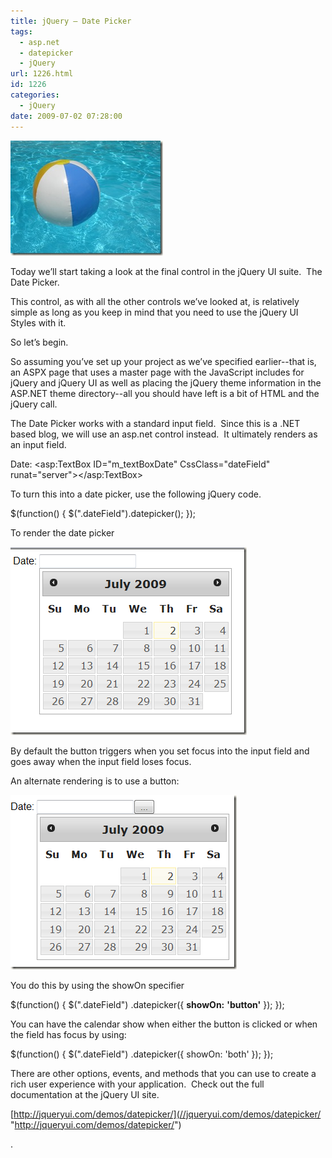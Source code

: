 ```yaml
---
title: jQuery – Date Picker
tags:
  - asp.net
  - datepicker
  - jQuery
url: 1226.html
id: 1226
categories:
  - jQuery
date: 2009-07-02 07:28:00
---
```


![tp_vol4_002](/uploads/2009/07/tp_vol4_002.jpg "tp_vol4_002")

Today we’ll start taking a look at the final control in the jQuery UI suite.  The Date Picker.

This control, as with all the other controls we’ve looked at, is relatively simple as long as you keep in mind that you need to use the jQuery UI Styles with it.

So let’s begin.

So assuming you’ve set up your project as we’ve specified earlier--that is, an ASPX page that uses a master page with the JavaScript includes for jQuery and jQuery UI as well as placing the jQuery theme information in the ASP.NET theme directory--all you should have left is a bit of HTML and the jQuery call.

The Date Picker works with a standard input field.  Since this is a .NET based blog, we will use an asp.net control instead.  It ultimately renders as an input field.

Date: <asp:TextBox ID="m_textBoxDate" CssClass="dateField" runat="server"></asp:TextBox> 

[](//11011.net/software/vspaste)To turn this into a date picker, use the following jQuery code.

$(function() {
    $(".dateField").datepicker();
});

[](//11011.net/software/vspaste)

To render the date picker

![image](/uploads/2009/07/image2.png "image")

By default the button triggers when you set focus into the input field and goes away when the input field loses focus.

An alternate rendering is to use a button:

![image](/uploads/2009/07/image3.png "image")

You do this by using the showOn specifier

$(function() {
$(".dateField")
    .datepicker({ **showOn:** **'button'** });
});

[](//11011.net/software/vspaste)

You can have the calendar show when either the button is clicked or when the field has focus by using:

$(function() {
$(".dateField")
    .datepicker({ showOn: 'both' });
});

There are other options, events, and methods that you can use to create a rich user experience with your application.  Check out the full documentation at the jQuery UI site.

[http://jqueryui.com/demos/datepicker/](//jqueryui.com/demos/datepicker/ "http://jqueryui.com/demos/datepicker/")

.
